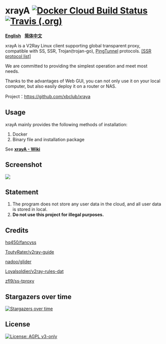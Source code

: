 # xrayA [![Docker Cloud Build Status](https://img.shields.io/docker/cloud/build/xbclub/xraya)](https://hub.docker.com/r/mzz2017/v2raya) [![Travis (.org)](https://img.shields.io/travis/xbclub/xraya?label=travis-ci%20build)](https://travis-ci.org/xbclub/xraya)

[**English**](https://github.com/xbclub/xraya/blob/master/README.md)&nbsp;&nbsp;&nbsp;[**简体中文**](https://github.com/xbclub/xraya/blob/master/README_zh.md)

xrayA is a V2Ray Linux client supporting global transparent proxy, compatible with SS, SSR, Trojan(trojan-go), [PingTunnel](https://github.com/esrrhs/pingtunnel) protocols. [[SSR protocol list]](https://github.com/v2rayA/shadowsocksR/blob/master/README.md#ss-encrypting-algorithm)

We are committed to providing the simplest operation and meet most needs.

Thanks to the advantages of Web GUI, you can not only use it on your local computer, but also easily deploy it on a router or NAS.

Project：https://github.com/xbclub/xraya


## Usage

xrayA mainly provides the following methods of installation:

1. Docker
2. Binary file and installation package

See [**xrayA - Wiki**](https://github.com/xbclub/xraya/wiki/Usage)


## Screenshot

<img src="https://i.loli.net/2020/04/19/gt3NqOMiafYbp7L.png" border="0">

## Statement

1. The program does not store any user data in the cloud, and all user data is stored in local.
2. **Do not use this project for illegal purposes.**

## Credits

[hq450/fancyss](https://github.com/hq450/fancyss)

[ToutyRater/v2ray-guide](https://github.com/ToutyRater/v2ray-guide/blob/master/routing/sitedata.md)

[nadoo/glider](https://github.com/nadoo/glider)

[Loyalsoldier/v2ray-rules-dat](https://github.com/Loyalsoldier/v2ray-rules-dat)

[zfl9/ss-tproxy](https://github.com/zfl9/ss-tproxy/blob/master/ss-tproxy)

## Stargazers over time

[![Stargazers over time](https://starchart.cc/xbclub/xraya.svg)](https://starchart.cc/xbclub/xraya)

## License

[![License: AGPL v3-only](https://img.shields.io/badge/License-AGPL%20v3-blue.svg)](https://www.gnu.org/licenses/agpl-3.0)
